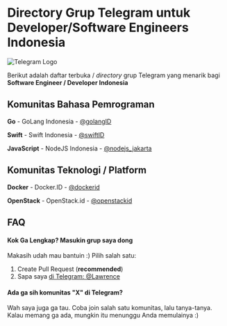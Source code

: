 # Directory Grup Telegram untuk Developer/Software Engineers Indonesia

![Telegram Logo](https://telegram.org/img/t_logo.png)

Berikut adalah daftar terbuka / *directory* grup Telegram yang menarik bagi **Software Engineer / Developer Indonesia** 

## Komunitas Bahasa Pemrograman

**Go** - GoLang Indonesia - [@golangID](https://telegram.me/golangID "@golangID")

**Swift** - Swift Indonesia - [@swiftID](https://telegram.me/swiftID "@swiftID")

**JavaScript** - NodeJS Indonesia - [@nodejs_jakarta](https://telegram.me/nodejs_jakarta "@nodejs_jakarta")

## Komunitas Teknologi / Platform

**Docker** - Docker.ID - [@dockerid](https://telegram.me/dockerid "@dockerid")

**OpenStack** - OpenStack.id - [@openstackid](https://telegram.me/openstackid "@openstackid")

## FAQ

#### Kok Ga Lengkap? Masukin grup saya dong

Makasih udah mau bantuin :) Pilih salah satu: 

1. Create Pull Request (**recommended**)
2. Sapa saya [di Telegram: @Lawrence](https://telegram.me/lawrence "Sapa @Lawrence di Telegram") 

#### Ada ga sih komunitas "X" di Telegram?

Wah saya juga ga tau. Coba join salah satu komunitas, lalu tanya-tanya. Kalau memang ga ada, mungkin itu menunggu Anda memulainya :)
